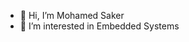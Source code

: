 - 👋 Hi, I’m Mohamed Saker
- 👀 I’m interested in Embedded Systems


<!---
Saker233/Saker233 is a ✨ special ✨ repository because its `README.md` (this file) appears on your GitHub profile.
You can click the Preview link to take a look at your changes.
--->
